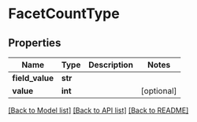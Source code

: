 # FacetCountType

## Properties
Name | Type | Description | Notes
------------ | ------------- | ------------- | -------------
**field_value** | **str** |  | 
**value** | **int** |  | [optional] 

[[Back to Model list]](../README.md#documentation-for-models) [[Back to API list]](../README.md#documentation-for-api-endpoints) [[Back to README]](../README.md)


